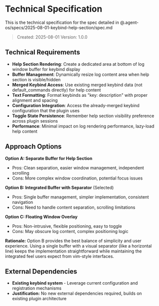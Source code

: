 # Technical Specification

This is the technical specification for the spec detailed in @.agent-os/specs/2025-08-01-keybind-help-section/spec.md

> Created: 2025-08-01
> Version: 1.0.0

## Technical Requirements

- **Help Section Rendering**: Create a dedicated area at bottom of log window buffer for keybind display
- **Buffer Management**: Dynamically resize log content area when help section is visible/hidden
- **Merged Keybind Access**: Use existing merged keybind data (not default_commands directly) for help content
- **Text Formatting**: Format keybinds as "key: description" with proper alignment and spacing
- **Configuration Integration**: Access the already-merged keybind configuration that the plugin uses
- **Toggle State Persistence**: Remember help section visibility preference across plugin sessions
- **Performance**: Minimal impact on log rendering performance, lazy-load help content

## Approach Options

**Option A: Separate Buffer for Help Section**
- Pros: Clean separation, easier window management, independent scrolling
- Cons: More complex window coordination, potential focus issues

**Option B: Integrated Buffer with Separator** (Selected)
- Pros: Single buffer management, simpler implementation, consistent navigation
- Cons: Need to handle content separation, scrolling limitations

**Option C: Floating Window Overlay**
- Pros: Non-intrusive, flexible positioning, easy to toggle
- Cons: May obscure log content, complex positioning logic

**Rationale:** Option B provides the best balance of simplicity and user experience. Using a single buffer with a visual separator (like a horizontal line) keeps the implementation straightforward while maintaining the integrated feel users expect from vim-style interfaces.

## External Dependencies

- **Existing keybind system** - Leverage current configuration and registration mechanisms
- **Justification:** No new external dependencies required, builds on existing plugin architecture